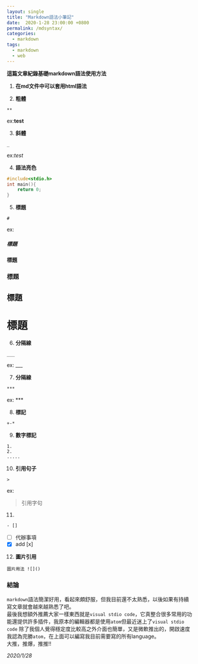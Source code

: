 ```yaml
---
layout: single
title: "Markdown語法小筆記"
date:  2020-1-28 23:00:00 +0800
permalink: /mdsyntax/
categories: 
  - markdown
tags:
  - markdown
  - web
---
```


**這篇文章紀錄基礎markdown語法使用方法**  
    
1. **在md文件中可以套用html語法**  

2. **粗體**
```
**
```   
ex:**test**

3. **斜體**
```
_
```   
ex:_test_

4. **語法亮色**
```c++
#include<stdio.h>
int main(){
    return 0;
}
```

5. **標題**
```
#
```
ex:  
##### 標題
#### 標題
### 標題
## 標題
# 標題

6. **分隔線**
```
___
```   
ex: ___


7. **分隔線**
``` md
***
```  
ex: ***

8. **標記**
``` 
+-*
```

9. **數字標記**
```
1.
2.
.....
```   
    

10. **引用句子**
```
>
```
ex:
> 引用字句


11. 
```
- []
``` 
  - [ ] 代辦事項  
  - [x] add [x]   
   
12. **圖片引用**
   
```
圖片用法 ![]()
```


### 結論
`markdown`語法簡潔好用，看起來頗舒服，但我目前還不太熟悉，以後如果有持續寫文章就會越來越熟悉了吧。    
最後我想額外推薦大家一樣東西就是`visual stdio code`，它真整合很多常用的功能還提供許多插件，我原本的編輯器都是使用`atom`但最近迷上了`visual stdio code` 除了我個人覺得穩定度比較高之外介面也簡單，又是微軟推出的，開啟速度我認為完勝`atom`，在上面可以編寫我目前需要寫的所有language。   
大推，推爆，推推!!

_2020/1/28_
